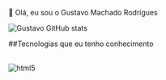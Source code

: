👋 Olá, eu sou o Gustavo Machado Rodrigues
 
![Gustavo GitHub stats](https://github-readme-stats.vercel.app/api?username=GustavoRdr10&show_icons=true&theme=gruvbox)

##Tecnologias que eu tenho conhecimento
<div style="display: inline_block"><br/>
 <img align="center" alt="html5" src="	https://img.shields.io/badge/HTML5-E34F26?style=for-the-badge&logo=html5&logoColor=white" />
 </div>



